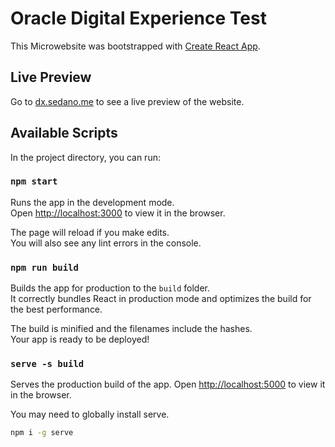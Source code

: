 # Oracle Digital Experience Test

This Microwebsite was bootstrapped with [Create React App](https://github.com/facebookincubator/create-react-app).

## Live Preview

Go to [dx.sedano.me](dx.sedano.me) to see a live preview of the website.

## Available Scripts

In the project directory, you can run:

### `npm start`

Runs the app in the development mode.<br>
Open [http://localhost:3000](http://localhost:3000) to view it in the browser.

The page will reload if you make edits.<br>
You will also see any lint errors in the console.

### `npm run build`

Builds the app for production to the `build` folder.<br>
It correctly bundles React in production mode and optimizes the build for the best performance.

The build is minified and the filenames include the hashes.<br>
Your app is ready to be deployed!

### `serve -s build`

Serves the production build of the app.
Open [http://localhost:5000](http://localhost:5000) to view it in the browser.

You may need to globally install serve.
```sh
npm i -g serve
```